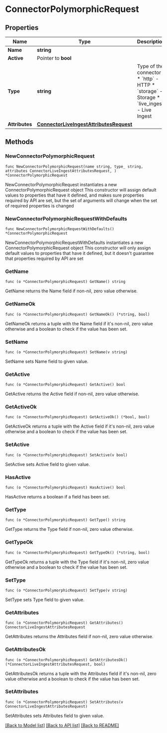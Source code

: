 # ConnectorPolymorphicRequest

## Properties

Name | Type | Description | Notes
------------ | ------------- | ------------- | -------------
**Name** | **string** |  | 
**Active** | Pointer to **bool** |  | [optional] 
**Type** | **string** | Type of the connector  * &#x60;http&#x60; - HTTP * &#x60;storage&#x60; - Storage * &#x60;live_ingest&#x60; - Live Ingest | 
**Attributes** | [**ConnectorLiveIngestAttributesRequest**](ConnectorLiveIngestAttributesRequest.md) |  | 

## Methods

### NewConnectorPolymorphicRequest

`func NewConnectorPolymorphicRequest(name string, type_ string, attributes ConnectorLiveIngestAttributesRequest, ) *ConnectorPolymorphicRequest`

NewConnectorPolymorphicRequest instantiates a new ConnectorPolymorphicRequest object
This constructor will assign default values to properties that have it defined,
and makes sure properties required by API are set, but the set of arguments
will change when the set of required properties is changed

### NewConnectorPolymorphicRequestWithDefaults

`func NewConnectorPolymorphicRequestWithDefaults() *ConnectorPolymorphicRequest`

NewConnectorPolymorphicRequestWithDefaults instantiates a new ConnectorPolymorphicRequest object
This constructor will only assign default values to properties that have it defined,
but it doesn't guarantee that properties required by API are set

### GetName

`func (o *ConnectorPolymorphicRequest) GetName() string`

GetName returns the Name field if non-nil, zero value otherwise.

### GetNameOk

`func (o *ConnectorPolymorphicRequest) GetNameOk() (*string, bool)`

GetNameOk returns a tuple with the Name field if it's non-nil, zero value otherwise
and a boolean to check if the value has been set.

### SetName

`func (o *ConnectorPolymorphicRequest) SetName(v string)`

SetName sets Name field to given value.


### GetActive

`func (o *ConnectorPolymorphicRequest) GetActive() bool`

GetActive returns the Active field if non-nil, zero value otherwise.

### GetActiveOk

`func (o *ConnectorPolymorphicRequest) GetActiveOk() (*bool, bool)`

GetActiveOk returns a tuple with the Active field if it's non-nil, zero value otherwise
and a boolean to check if the value has been set.

### SetActive

`func (o *ConnectorPolymorphicRequest) SetActive(v bool)`

SetActive sets Active field to given value.

### HasActive

`func (o *ConnectorPolymorphicRequest) HasActive() bool`

HasActive returns a boolean if a field has been set.

### GetType

`func (o *ConnectorPolymorphicRequest) GetType() string`

GetType returns the Type field if non-nil, zero value otherwise.

### GetTypeOk

`func (o *ConnectorPolymorphicRequest) GetTypeOk() (*string, bool)`

GetTypeOk returns a tuple with the Type field if it's non-nil, zero value otherwise
and a boolean to check if the value has been set.

### SetType

`func (o *ConnectorPolymorphicRequest) SetType(v string)`

SetType sets Type field to given value.


### GetAttributes

`func (o *ConnectorPolymorphicRequest) GetAttributes() ConnectorLiveIngestAttributesRequest`

GetAttributes returns the Attributes field if non-nil, zero value otherwise.

### GetAttributesOk

`func (o *ConnectorPolymorphicRequest) GetAttributesOk() (*ConnectorLiveIngestAttributesRequest, bool)`

GetAttributesOk returns a tuple with the Attributes field if it's non-nil, zero value otherwise
and a boolean to check if the value has been set.

### SetAttributes

`func (o *ConnectorPolymorphicRequest) SetAttributes(v ConnectorLiveIngestAttributesRequest)`

SetAttributes sets Attributes field to given value.



[[Back to Model list]](../README.md#documentation-for-models) [[Back to API list]](../README.md#documentation-for-api-endpoints) [[Back to README]](../README.md)



